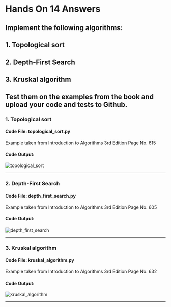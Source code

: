 # Hands On 14 Answers

## Implement the following algorithms:
## 1. Topological sort
## 2. Depth-First Search
## 3. Kruskal algorithm
## Test them on the examples from the book and upload your code and tests to Github.

### 1. Topological sort

#### Code File: topological_sort.py
Example taken from Introduction to Algorithms 3rd Edition Page No. 615
#### Code Output:
![topological_sort](https://github.com/user-attachments/assets/e76f0f65-e895-4018-9572-4ca42c8701bc)

---

### 2. Depth-First Search

#### Code File: depth_first_search.py
Example taken from Introduction to Algorithms 3rd Edition Page No. 605
#### Code Output:
![depth_first_search](https://github.com/user-attachments/assets/6db383c7-b23a-40fb-af49-114f4770cfe4)

---

### 3. Kruskal algorithm

#### Code File: kruskal_algorithm.py
Example taken from Introduction to Algorithms 3rd Edition Page No. 632
#### Code Output:
![kruskal_algorithm](https://github.com/user-attachments/assets/8a73cb49-3d21-484d-b9be-6e01e5f0a4a0)

---
